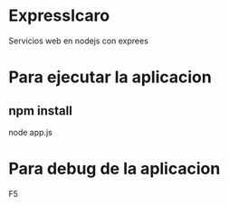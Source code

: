 # ExpressIcaro
Servicios web en nodejs con exprees

# Para ejecutar la aplicacion
  npm install
-
  node app.js


# Para debug de la aplicacion
F5
